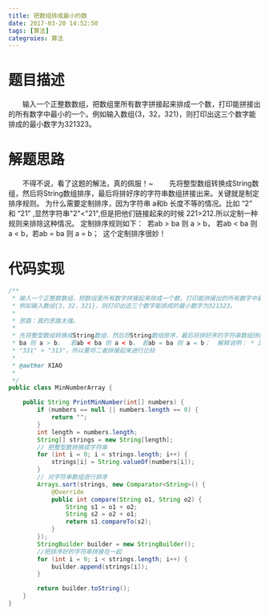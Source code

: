 ```yaml
---
title: 把数组排成最小的数
date: 2017-03-20 14:52:50
tags: [算法]
categroies: 算法
---
```

# 题目描述
&emsp;&emsp;输入一个正整数数组，把数组里所有数字拼接起来排成一个数，打印能拼接出的所有数字中最小的一个。例如输入数组{3，32，321}，则打印出这三个数字能排成的最小数字为321323。
<!--more-->
# 解题思路
&emsp;&emsp;不得不说，看了这题的解法，真的佩服！~
&emsp;&emsp;先将整型数组转换成String数组，然后将String数组排序，最后将排好序的字符串数组拼接出来。关键就是制定排序规则。
为什么需要定制排序，因为字符串 a和b 长度不等的情况。比如 “2” 和 “21” ,显然字符串"2"<"21",但是把他们链接起来的时候 221>212.所以定制一种规则来排除这种情况。
定制排序规则如下：  若ab > ba  则 a > b， 若ab < ba 则 a < b，若ab = ba 则 a = b； 
这个定制排序很妙！
# 代码实现
```java
/**
 * 输入一个正整数数组，把数组里所有数字拼接起来排成一个数，打印能拼接出的所有数字中最小的一个。
 * 例如输入数组{3，32，321}，则打印出这三个数字能排成的最小数字为321323。
 * 
 * 思路：真的思路太强。
 * 
 * 先将整型数组转换成String数组，然后将String数组排序，最后将排好序的字符串数组拼接出来。关键就是制定排序规则。  排序规则如下：  若ab >
 * ba 则 a > b，  若ab < ba 则 a < b， 若ab = ba 则 a = b；  解释说明： * 比如 "3" <"31" 但是
 * "331" > "313"，所以要将二者拼接起来进行比较
 * 
 * @author XIAO
 *
 */
public class MinNumberArray {

	public String PrintMinNumber(int[] numbers) {
		if (numbers == null || numbers.length == 0) {
			return "";
		}
		int length = numbers.length;
		String[] strings = new String[length];
		// 把整型数转换成字符串
		for (int i = 0; i < strings.length; i++) {
			strings[i] = String.valueOf(numbers[i]);
		}
		// 对字符串数组进行排序
		Arrays.sort(strings, new Comparator<String>() {
			@Override
			public int compare(String o1, String o2) {
				String s1 = o1 + o2;
				String s2 = o2 + o1;
				return s1.compareTo(s2);
			}
		});
		StringBuilder builder = new StringBuilder();
		//把排序好的字符串拼接在一起
		for (int i = 0; i < strings.length; i++) {
			builder.append(strings[i]);
		}

		return builder.toString();
	}
}
```
       